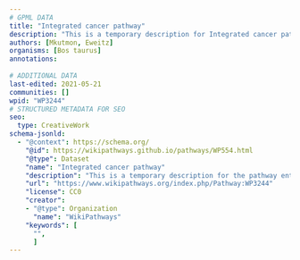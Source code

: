 ```yaml
---
# GPML DATA
title: "Integrated cancer pathway"
description: "This is a temporary description for Integrated cancer pathway"
authors: [Mkutmon, Eweitz]
organisms: [Bos taurus]
annotations:
  
# ADDITIONAL DATA
last-edited: 2021-05-21
communities: []
wpid: "WP3244"
# STRUCTURED METADATA FOR SEO
seo:
  type: CreativeWork
schema-jsonld:
  - "@context": https://schema.org/
    "@id": https://wikipathways.github.io/pathways/WP554.html
    "@type": Dataset
    "name": "Integrated cancer pathway"
    "description": "This is a temporary description for the pathway entitled: Integrated cancer pathway"
    "url": "https://www.wikipathways.org/index.php/Pathway:WP3244"
    "license": CC0
    "creator":
    - "@type": Organization
      "name": "WikiPathways"
    "keywords": [
      "",
      ]
---
```

